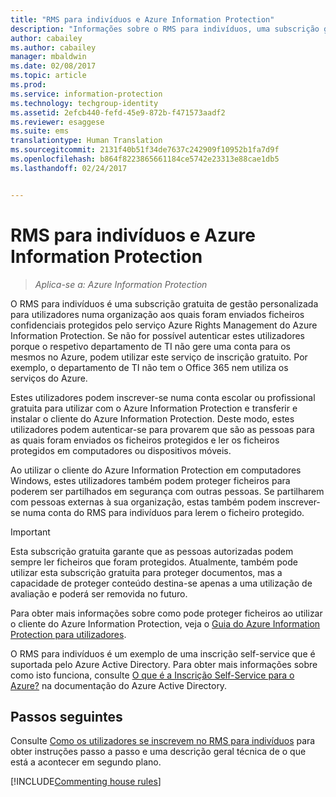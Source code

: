 ```yaml
---
title: "RMS para indivíduos e Azure Information Protection"
description: "Informações sobre o RMS para indivíduos, uma subscrição gratuita de gestão personalizada para utilizadores numa organização que tenham recebido ficheiros confidenciais protegidos pelo serviço Azure Rights Management, mas que não possam ser autenticados porque o respetivo departamento de TI não gere uma conta para os mesmos no Azure."
author: cabailey
ms.author: cabailey
manager: mbaldwin
ms.date: 02/08/2017
ms.topic: article
ms.prod: 
ms.service: information-protection
ms.technology: techgroup-identity
ms.assetid: 2efcb440-fefd-45e9-872b-f471573aadf2
ms.reviewer: esaggese
ms.suite: ems
translationtype: Human Translation
ms.sourcegitcommit: 2131f40b51f34de7637c242909f10952b1fa7d9f
ms.openlocfilehash: b864f8223865661184ce5742e23313e88cae1db5
ms.lasthandoff: 02/24/2017


---
```


# <a name="rms-for-individuals-and-azure-information-protection"></a>RMS para indivíduos e Azure Information Protection

>*Aplica-se a: Azure Information Protection*

O RMS para indivíduos é uma subscrição gratuita de gestão personalizada para utilizadores numa organização aos quais foram enviados ficheiros confidenciais protegidos pelo serviço Azure Rights Management do Azure Information Protection. Se não for possível autenticar estes utilizadores porque o respetivo departamento de TI não gere uma conta para os mesmos no Azure, podem utilizar este serviço de inscrição gratuito. Por exemplo, o departamento de TI não tem o Office 365 nem utiliza os serviços do Azure.

Estes utilizadores podem inscrever-se numa conta escolar ou profissional gratuita para utilizar com o Azure Information Protection e transferir e instalar o cliente do Azure Information Protection. Deste modo, estes utilizadores podem autenticar-se para provarem que são as pessoas para as quais foram enviados os ficheiros protegidos e ler os ficheiros protegidos em computadores ou dispositivos móveis.

Ao utilizar o cliente do Azure Information Protection em computadores Windows, estes utilizadores também podem proteger ficheiros para poderem ser partilhados em segurança com outras pessoas. Se partilharem com pessoas externas à sua organização, estas também podem inscrever-se numa conta do RMS para indivíduos para lerem o ficheiro protegido.

> [!IMPORTANT]
> Esta subscrição gratuita garante que as pessoas autorizadas podem sempre ler ficheiros que foram protegidos. Atualmente, também pode utilizar esta subscrição gratuita para proteger documentos, mas a capacidade de proteger conteúdo destina-se apenas a uma utilização de avaliação e poderá ser removida no futuro. 

Para obter mais informações sobre como pode proteger ficheiros ao utilizar o cliente do Azure Information Protection, veja o [Guia do Azure Information Protection para utilizadores](../rms-client/client-user-guide.md).

O RMS para indivíduos é um exemplo de uma inscrição self-service que é suportada pelo Azure Active Directory. Para obter mais informações sobre como isto funciona, consulte [O que é a Inscrição Self-Service para o Azure?](/active-directory/active-directory-self-service-signup) na documentação do Azure Active Directory. 

## <a name="next-steps"></a>Passos seguintes
Consulte [Como os utilizadores se inscrevem no RMS para indivíduos](rms-for-individuals-user-sign-up.md) para obter instruções passo a passo e uma descrição geral técnica de o que está a acontecer em segundo plano. 

[!INCLUDE[Commenting house rules](../includes/houserules.md)]

